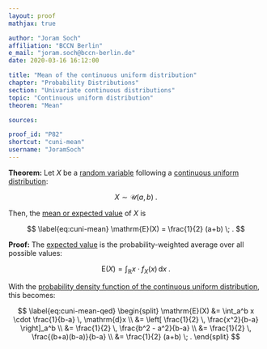 ```yaml
---
layout: proof
mathjax: true

author: "Joram Soch"
affiliation: "BCCN Berlin"
e_mail: "joram.soch@bccn-berlin.de"
date: 2020-03-16 16:12:00

title: "Mean of the continuous uniform distribution"
chapter: "Probability Distributions"
section: "Univariate continuous distributions"
topic: "Continuous uniform distribution"
theorem: "Mean"

sources:

proof_id: "P82"
shortcut: "cuni-mean"
username: "JoramSoch"
---
```



**Theorem:** Let $X$ be a [random variable](/D/rvar) following a [continuous uniform distribution](/D/cuni):

$$ \label{eq:cuni}
X \sim \mathcal{U}(a, b) \; .
$$

Then, the [mean or expected value](/D/mean) of $X$ is

$$ \label{eq:cuni-mean}
\mathrm{E}(X) = \frac{1}{2} (a+b) \; .
$$


**Proof:** The [expected value](/D/mean) is the probability-weighted average over all possible values:

$$ \label{eq:mean}
\mathrm{E}(X) = \int_{\mathbb{R}} x \cdot f_X(x) \, \mathrm{d}x \; .
$$

With the [probability density function of the continuous uniform distribution](/P/cuni-pdf), this becomes:

$$ \label{eq:cuni-mean-qed}
\begin{split}
\mathrm{E}(X) &= \int_a^b x \cdot \frac{1}{b-a} \, \mathrm{d}x \\
&= \left[ \frac{1}{2} \, \frac{x^2}{b-a} \right]_a^b \\
&= \frac{1}{2} \, \frac{b^2 - a^2}{b-a} \\
&= \frac{1}{2} \, \frac{(b+a)(b-a)}{b-a} \\
&= \frac{1}{2} (a+b) \; .
\end{split}
$$